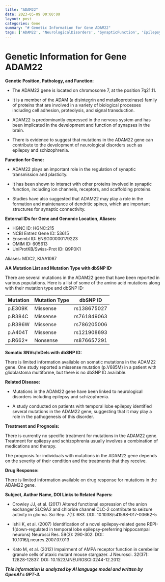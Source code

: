 ```yaml
---
title: "ADAM22"
date: 2023-05-09 00:00:00
layout: post
categories: Gene
summary: "# Genetic Information for Gene ADAM22"
tags: ['ADAM22', 'NeurologicalDisorders', 'SynapticFunction', 'Epilepsy', 'Schizophrenia', 'MissenseMutation', 'NonsenseMutation', 'DrugResponse']
---
```


# Genetic Information for Gene ADAM22

**Genetic Position, Pathology, and Function:**

- The ADAM22 gene is located on chromosome 7, at the position 7q21.11.

- It is a member of the ADAM (a disintegrin and metalloproteinase) family of proteins that are involved in a variety of biological processes including cell adhesion, proteolysis, and signal transduction.

- ADAM22 is predominantly expressed in the nervous system and has been implicated in the development and function of synapses in the brain.

- There is evidence to suggest that mutations in the ADAM22 gene can contribute to the development of neurological disorders such as epilepsy and schizophrenia.

**Function for Gene:**

- ADAM22 plays an important role in the regulation of synaptic transmission and plasticity.

- It has been shown to interact with other proteins involved in synaptic function, including ion channels, receptors, and scaffolding proteins.

- Studies have also suggested that ADAM22 may play a role in the formation and maintenance of dendritic spines, which are important structures for synaptic connectivity.

**External IDs for Gene and Genomic Location, Aliases:**

- HGNC ID: HGNC:215
- NCBI Entrez Gene ID: 53615
- Ensembl ID: ENSG00000179223
- OMIM ID: 605613
- UniProtKB/Swiss-Prot ID: Q9P0K1

Aliases: MDC2, KIAA1087 

**AA Mutation List and Mutation Type with dbSNP ID:**

There are several mutations in the ADAM22 gene that have been reported in various populations. Here is a list of some of the amino acid mutations along with their mutation type and dbSNP ID:

|Mutation|Mutation Type|dbSNP ID|
|--------|-------------|--------|
|p.E309K|Missense|rs138675027|
|p.R384C|Missense|rs761849063|
|p.R386W|Missense|rs786205006|
|p.A404T|Missense|rs121908693|
|p.R662*|Nonsense|rs876657291|

**Somatic SNVs/InDels with dbSNP ID:**

There is limited information available on somatic mutations in the ADAM22 gene. One study reported a missense mutation (p.V685M) in a patient with glioblastoma multiforme, but there is no dbSNP ID available.

**Related Disease:**

- Mutations in the ADAM22 gene have been linked to neurological disorders including epilepsy and schizophrenia.

- A study conducted on patients with temporal lobe epilepsy identified several mutations in the ADAM22 gene, suggesting that it may play a role in the pathogenesis of this disorder.

**Treatment and Prognosis:**

There is currently no specific treatment for mutations in the ADAM22 gene. Treatment for epilepsy and schizophrenia usually involves a combination of medications and therapy.

The prognosis for individuals with mutations in the ADAM22 gene depends on the severity of their condition and the treatments that they receive.

**Drug Response:**

There is limited information available on drug response for mutations in the ADAM22 gene.

**Subject, Author Name, DOI Links to Related Papers:**

- Crowley JJ, et al. (2017) Altered functional expression of the anion exchanger SLC9A2 and chloride channel CLC-2 contribute to seizure activity in glioma. Sci Rep. 7(1): 683.
DOI: 10.1038/s41598-017-00662-5

- Ishii K, et al. (2007) Identification of a novel epilepsy-related gene REPI-1(down-regulated in temporal lobe epilepsy-preferring hippocampal neurons) Neurosci Res. 59(3): 290-302. DOI: 10.1016/j.neures.2007.07.013

- Kato M, et al. (2012) Impairment of AMPA receptor function in cerebellar granule cells of ataxic mutant mouse stargazer. J Neurosci. 32(37): 12828-12837.
DOI: 10.1523/JNEUROSCI.0244-12.2012

**_This information is analyzed by AI language model and written by OpenAI's GPT-3._**